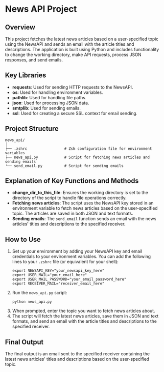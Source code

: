 # News API Project

## Overview
This project fetches the latest news articles based on a user-specified topic using the NewsAPI and sends an email with the article titles and descriptions. The application is built using Python and includes functionality to change the working directory, make API requests, process JSON responses, and send emails.

## Key Libraries
- **requests**: Used for sending HTTP requests to the NewsAPI.
- **os**: Used for handling environment variables.
- **pathlib**: Used for handling file paths.
- **json**: Used for processing JSON data.
- **smtplib**: Used for sending emails.
- **ssl**: Used for creating a secure SSL context for email sending.

## Project Structure
```
news_api/
│
├── .zshrc                 # Zsh configuration file for environment variables
├── news_api.py            # Script for fetching news articles and sending emails
└── send_email.py          # Script for sending emails
```

## Explanation of Key Functions and Methods
- **change_dir_to_this_file**: Ensures the working directory is set to the directory of the script to handle file operations correctly.
- **Fetching news articles**: The script uses the NewsAPI key stored in an environment variable to fetch news articles based on the user-specified topic. The articles are saved in both JSON and text formats.
- **Sending emails**: The `send_email` function sends an email with the news articles' titles and descriptions to the specified receiver.

## How to Use
1. Set up your environment by adding your NewsAPI key and email credentials to your environment variables. You can add the following lines to your `.zshrc` file (or equivalent for your shell):
   ```
   export NEWSAPI_KEY="your_newsapi_key_here"
   export USER_MAIL="your_email_here"
   export USER_MAIL_PASSWORD="your_email_password_here"
   export RECEIVER_MAIL="receiver_email_here"
   ```
2. Run the `news_api.py` script:
   ```
   python news_api.py
   ```
3. When prompted, enter the topic you want to fetch news articles about.
4. The script will fetch the latest news articles, save them in JSON and text formats, and send an email with the article titles and descriptions to the specified receiver.

## Final Output
The final output is an email sent to the specified receiver containing the latest news articles' titles and descriptions based on the user-specified topic.
